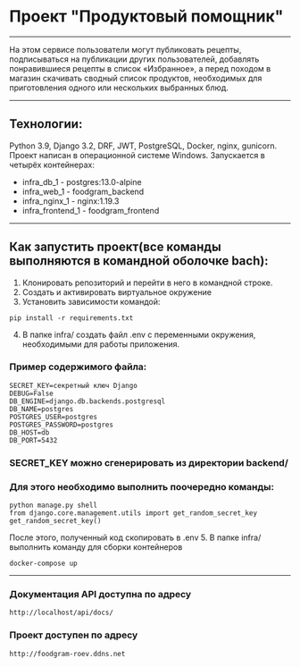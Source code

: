 # Проект "Продуктовый помощник"
____
На этом сервисе пользователи могут публиковать рецепты, подписываться на публикации других пользователей, 
добавлять понравившиеся рецепты в список «Избранное», а перед походом в магазин скачивать сводный список продуктов, 
необходимых для приготовления одного или нескольких выбранных блюд.
____
## Технологии:
Python 3.9, Django 3.2, DRF, JWT, PostgreSQL, Docker, nginx, gunicorn.
Проект написан в операционной системе Windows. Запускается в четырёх контейнерах:
- infra_db_1 - postgres:13.0-alpine
- infra_web_1 - foodgram_backend
- infra_nginx_1 - nginx:1.19.3
- infra_frontend_1 - foodgram_frontend
____
## Как запустить проект(все команды выполняются в командной оболочке bach):
1. Клонировать репозиторий и перейти в него в командной строке.
2. Создать и активировать виртуальное окружение
3. Установить зависимости командой: 
```
pip install -r requirements.txt
```
4. В папке infra/ создать файл .env с переменными окружения, необходимыми для работы приложения.
### Пример содержимого файла:
```
SECRET_KEY=секретный ключ Django
DEBUG=False
DB_ENGINE=django.db.backends.postgresql
DB_NAME=postgres
POSTGRES_USER=postgres
POSTGRES_PASSWORD=postgres
DB_HOST=db
DB_PORT=5432
```
### SECRET_KEY можно сгенерировать из директории backend/
### Для этого необходимо выполнить поочередно команды:
```
python manage.py shell
from django.core.management.utils import get_random_secret_key  
get_random_secret_key()
```
После этого, полученный код скопировать в .env
5. В папке infra/ выполнить команду для сборки контейнеров
```
docker-compose up
```
____
### Документация API доступна по адресу
```
http://localhost/api/docs/
```
### Проект доступен по адресу
```
http://foodgram-roev.ddns.net
```
